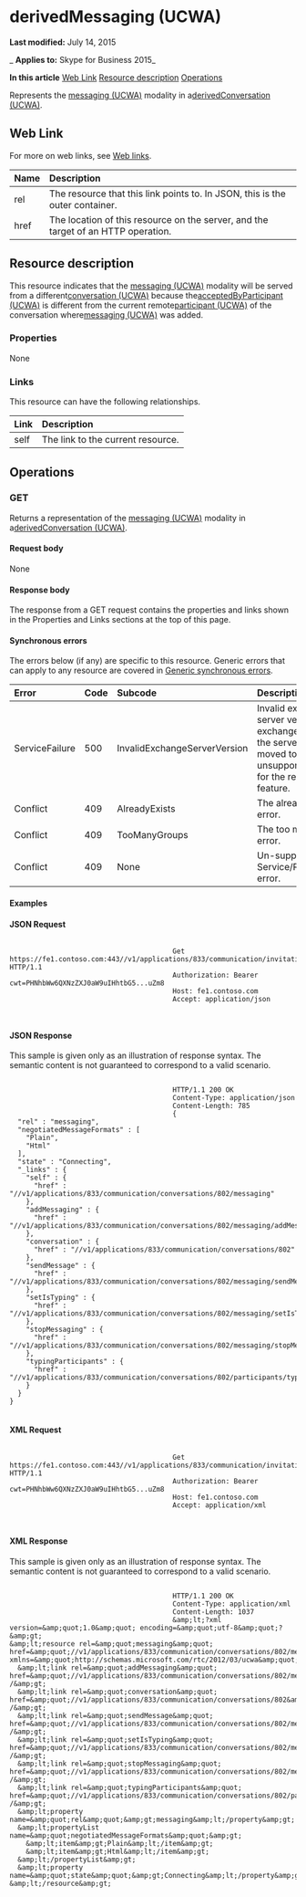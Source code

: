 
# derivedMessaging (UCWA)

 **Last modified:** July 14, 2015

 _ **Applies to:** Skype for Business 2015_

 **In this article**
[Web Link](#sectionSection0)
[Resource description](#sectionSection1)
[Operations](#sectionSection2)


Represents the [messaging (UCWA)](messaging_ref.md) modality in a[derivedConversation (UCWA)](derivedConversation_ref.md). 

## Web Link
<a name="sectionSection0"> </a>

For more on web links, see [Web links](WebLinks.md).



|**Name**|**Description**|
|:-----|:-----|
|rel|The resource that this link points to. In JSON, this is the outer container.|
|href|The location of this resource on the server, and the target of an HTTP operation.|

## Resource description
<a name="sectionSection1"> </a>

This resource indicates that the [messaging (UCWA)](messaging_ref.md) modality will be served from a different[conversation (UCWA)](conversation_ref.md) because the[acceptedByParticipant (UCWA)](acceptedByParticipant_ref.md) is different from the current remote[participant (UCWA)](participant_ref.md) of the conversation where[messaging (UCWA)](messaging_ref.md) was added.


### Properties

None


### Links

This resource can have the following relationships.



|**Link**|**Description**|
|:-----|:-----|
|self|The link to the current resource.|

## Operations
<a name="sectionSection2"> </a>




### GET

Returns a representation of the [messaging (UCWA)](messaging_ref.md) modality in a[derivedConversation (UCWA)](derivedConversation_ref.md).


#### Request body

None


#### Response body

The response from a GET request contains the properties and links shown in the Properties and Links sections at the top of this page.


#### Synchronous errors

The errors below (if any) are specific to this resource. Generic errors that can apply to any resource are covered in [Generic synchronous errors](GenericSynchronousErrors.md).



|**Error**|**Code**|**Subcode**|**Description**|
|:-----|:-----|:-----|:-----|
|ServiceFailure|500|InvalidExchangeServerVersion|Invalid exchange server version.The exchange mailbox of the server might have moved to an unsupported version for the required feature.|
|Conflict|409|AlreadyExists|The already exists error.|
|Conflict|409|TooManyGroups|The too many groups error.|
|Conflict|409|None|Un-supported Service/Resource/API error.|

#### Examples




#### JSON Request


```

										Get https://fe1.contoso.com:443//v1/applications/833/communication/invitations/630/derivedMessaging HTTP/1.1
										Authorization: Bearer cwt=PHNhbWw6QXNzZXJ0aW9uIHhtbG5...uZm8
										Host: fe1.contoso.com
										Accept: application/json
										
									
```


#### JSON Response

This sample is given only as an illustration of response syntax. The semantic content is not guaranteed to correspond to a valid scenario.


```

										HTTP/1.1 200 OK
										Content-Type: application/json
										Content-Length: 785
										{
  "rel" : "messaging",
  "negotiatedMessageFormats" : [
    "Plain",
    "Html"
  ],
  "state" : "Connecting",
  "_links" : {
    "self" : {
      "href" : "//v1/applications/833/communication/conversations/802/messaging"
    },
    "addMessaging" : {
      "href" : "//v1/applications/833/communication/conversations/802/messaging/addMessaging"
    },
    "conversation" : {
      "href" : "//v1/applications/833/communication/conversations/802"
    },
    "sendMessage" : {
      "href" : "//v1/applications/833/communication/conversations/802/messaging/sendMessage"
    },
    "setIsTyping" : {
      "href" : "//v1/applications/833/communication/conversations/802/messaging/setIsTyping"
    },
    "stopMessaging" : {
      "href" : "//v1/applications/833/communication/conversations/802/messaging/stopMessaging"
    },
    "typingParticipants" : {
      "href" : "//v1/applications/833/communication/conversations/802/participants/typingParticipants"
    }
  }
}
									
```


#### XML Request


```

										Get https://fe1.contoso.com:443//v1/applications/833/communication/invitations/630/derivedMessaging HTTP/1.1
										Authorization: Bearer cwt=PHNhbWw6QXNzZXJ0aW9uIHhtbG5...uZm8
										Host: fe1.contoso.com
										Accept: application/xml
										
									
```


#### XML Response

This sample is given only as an illustration of response syntax. The semantic content is not guaranteed to correspond to a valid scenario.


```

										HTTP/1.1 200 OK
										Content-Type: application/xml
										Content-Length: 1037
										&amp;lt;?xml version=&amp;quot;1.0&amp;quot; encoding=&amp;quot;utf-8&amp;quot;?&amp;gt;
&amp;lt;resource rel=&amp;quot;messaging&amp;quot; href=&amp;quot;//v1/applications/833/communication/conversations/802/messaging&amp;quot; xmlns=&amp;quot;http://schemas.microsoft.com/rtc/2012/03/ucwa&amp;quot;&amp;gt;
  &amp;lt;link rel=&amp;quot;addMessaging&amp;quot; href=&amp;quot;//v1/applications/833/communication/conversations/802/messaging/addMessaging&amp;quot; /&amp;gt;
  &amp;lt;link rel=&amp;quot;conversation&amp;quot; href=&amp;quot;//v1/applications/833/communication/conversations/802&amp;quot; /&amp;gt;
  &amp;lt;link rel=&amp;quot;sendMessage&amp;quot; href=&amp;quot;//v1/applications/833/communication/conversations/802/messaging/sendMessage&amp;quot; /&amp;gt;
  &amp;lt;link rel=&amp;quot;setIsTyping&amp;quot; href=&amp;quot;//v1/applications/833/communication/conversations/802/messaging/setIsTyping&amp;quot; /&amp;gt;
  &amp;lt;link rel=&amp;quot;stopMessaging&amp;quot; href=&amp;quot;//v1/applications/833/communication/conversations/802/messaging/stopMessaging&amp;quot; /&amp;gt;
  &amp;lt;link rel=&amp;quot;typingParticipants&amp;quot; href=&amp;quot;//v1/applications/833/communication/conversations/802/participants/typingParticipants&amp;quot; /&amp;gt;
  &amp;lt;property name=&amp;quot;rel&amp;quot;&amp;gt;messaging&amp;lt;/property&amp;gt;
  &amp;lt;propertyList name=&amp;quot;negotiatedMessageFormats&amp;quot;&amp;gt;
    &amp;lt;item&amp;gt;Plain&amp;lt;/item&amp;gt;
    &amp;lt;item&amp;gt;Html&amp;lt;/item&amp;gt;
  &amp;lt;/propertyList&amp;gt;
  &amp;lt;property name=&amp;quot;state&amp;quot;&amp;gt;Connecting&amp;lt;/property&amp;gt;
&amp;lt;/resource&amp;gt;
									
```


